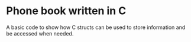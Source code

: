 # Phone book written in C

A basic code to show how C structs can be used to store information and be accessed when needed.
